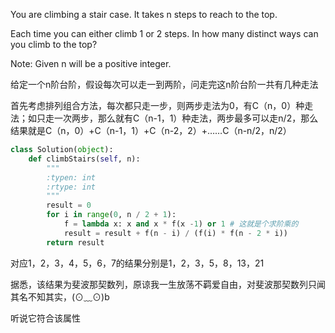 You are climbing a stair case. It takes n steps to reach to the top.

Each time you can either climb 1 or 2 steps. In how many distinct ways can you climb to the top?

Note: Given n will be a positive integer. 

给定一个n阶台阶，假设每次可以走一到两阶，问走完这n阶台阶一共有几种走法

首先考虑排列组合方法，每次都只走一步，则两步走法为0，有C（n，0）种走法；如只走一次两步，那么就有C（n-1，1）种走法，两步最多可以走n/2，那么结果就是C（n，0）+C（n-1，1）+C（n-2，2）+……C（n-n/2，n/2）
```python
class Solution(object):
    def climbStairs(self, n):
        """
        :typen: int
        :rtype: int
        """
        result = 0
        for i in range(0, n / 2 + 1):
            f = lambda x: x and x * f(x -1) or 1 # 这就是个求阶乘的
            result = result + f(n - i) / (f(i) * f(n - 2 * i))
        return result
```
对应1，2，3，4，5，6，7的结果分别是1，2，3，5，8，13，21

据悉，该结果为斐波那契数列，原谅我一生放荡不羁爱自由，对斐波那契数列只闻其名不知其实，(⊙﹏⊙)b

听说它符合该属性
